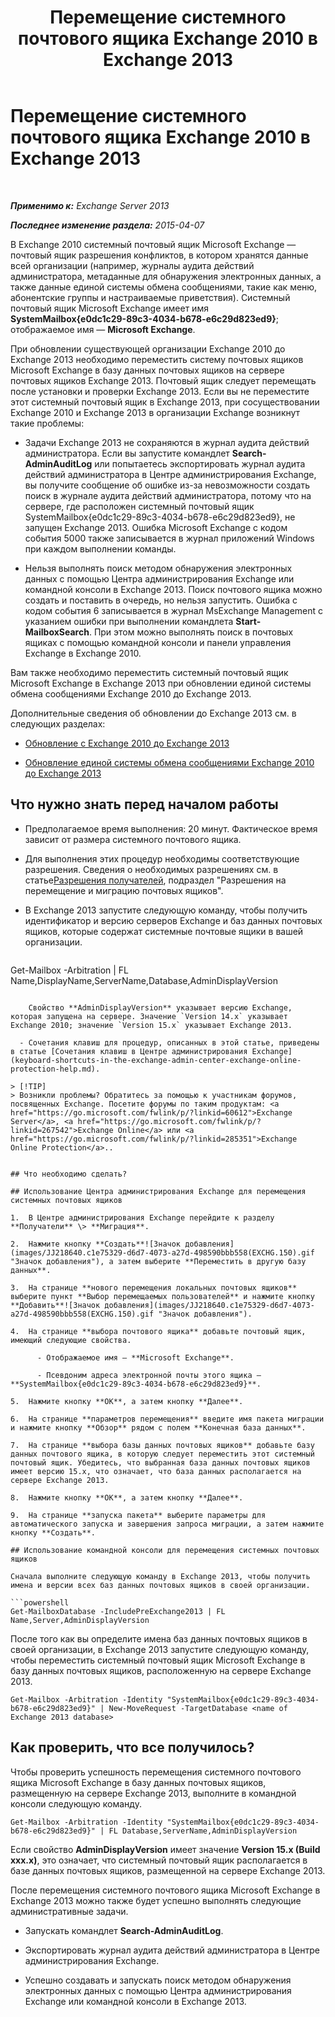 ﻿---
title: 'Перемещение системного почтового ящика Exchange 2010 в Exchange 2013'
TOCTitle: Перемещение системного почтового ящика Exchange 2010 в Exchange 2013
ms:assetid: a3b03c4e-0bc7-41a2-885c-e9cac37566c8
ms:mtpsurl: https://technet.microsoft.com/ru-ru/library/Dn249849(v=EXCHG.150)
ms:contentKeyID: 54913506
ms.date: 04/30/2018
mtps_version: v=EXCHG.150
ms.translationtype: HT
---

# Перемещение системного почтового ящика Exchange 2010 в Exchange 2013

 

_**Применимо к:** Exchange Server 2013_

_**Последнее изменение раздела:** 2015-04-07_

В Exchange 2010 системный почтовый ящик Microsoft Exchange — почтовый ящик разрешения конфликтов, в котором хранятся данные всей организации (например, журналы аудита действий администратора, метаданные для обнаружения электронных данных, а также данные единой системы обмена сообщениями, такие как меню, абонентские группы и настраиваемые приветствия). Системный почтовый ящик Microsoft Exchange имеет имя **SystemMailbox{e0dc1c29-89c3-4034-b678-e6c29d823ed9}**; отображаемое имя — **Microsoft Exchange**.

При обновлении существующей организации Exchange 2010 до Exchange 2013 необходимо переместить систему почтовых ящиков Microsoft Exchange в базу данных почтовых ящиков на сервере почтовых ящиков Exchange 2013. Почтовый ящик следует перемещать после установки и проверки Exchange 2013. Если вы не переместите этот системный почтовый ящик в Exchange 2013, при сосуществовании Exchange 2010 и Exchange 2013 в организации Exchange возникнут такие проблемы:

  - Задачи Exchange 2013 не сохраняются в журнал аудита действий администратора. Если вы запустите командлет **Search-AdminAuditLog** или попытаетесь экспортировать журнал аудита действий администратора в Центре администрирования Exchange, вы получите сообщение об ошибке из-за невозможности создать поиск в журнале аудита действий администратора, потому что на сервере, где расположен системный почтовый ящик SystemMailbox{e0dc1c29-89c3-4034-b678-e6c29d823ed9}, не запущен Exchange 2013. Ошибка Microsoft Exchange с кодом события 5000 также записывается в журнал приложений Windows при каждом выполнении команды.

  - Нельзя выполнять поиск методом обнаружения электронных данных с помощью Центра администрирования Exchange или командной консоли в Exchange 2013. Поиск почтового ящика можно создать и поставить в очередь, но нельзя запустить. Ошибка с кодом события 6 записывается в журнал MsExchange Management с указанием ошибки при выполнении командлета **Start-MailboxSearch**. При этом можно выполнять поиск в почтовых ящиках с помощью командной консоли и панели управления Exchange в Exchange 2010.

Вам также необходимо переместить системный почтовый ящик Microsoft Exchange в Exchange 2013 при обновлении единой системы обмена сообщениями Exchange 2010 до Exchange 2013.

Дополнительные сведения об обновлении до Exchange 2013 см. в следующих разделах:

  - [Обновление с Exchange 2010 до Exchange 2013](upgrade-from-exchange-2010-to-exchange-2013-exchange-2013-help.md)

  - [Обновление единой системы обмена сообщениями Exchange 2010 до Exchange 2013](upgrade-exchange-2010-um-to-exchange-2013-um-exchange-2013-help.md)

## Что нужно знать перед началом работы

  - Предполагаемое время выполнения: 20 минут. Фактическое время зависит от размера системного почтового ящика.

  - Для выполнения этих процедур необходимы соответствующие разрешения. Сведения о необходимых разрешениях см. в статье[Разрешения получателей](recipients-permissions-exchange-2013-help.md), подраздел "Разрешения на перемещение и миграцию почтовых ящиков".

  - В Exchange 2013 запустите следующую команду, чтобы получить идентификатор и версию серверов Exchange и баз данных почтовых ящиков, которые содержат системные почтовые ящики в вашей организации.
    
    ```powershell
Get-Mailbox -Arbitration | FL Name,DisplayName,ServerName,Database,AdminDisplayVersion
```
    
    Свойство **AdminDisplayVersion** указывает версию Exchange, которая запущена на сервере. Значение `Version 14.x` указывает Exchange 2010; значение `Version 15.x` указывает Exchange 2013.

  - Сочетания клавиш для процедур, описанных в этой статье, приведены в статье [Сочетания клавиш в Центре администрирования Exchange](keyboard-shortcuts-in-the-exchange-admin-center-exchange-online-protection-help.md).

> [!TIP]  
> Возникли проблемы? Обратитесь за помощью к участникам форумов, посвященных Exchange. Посетите форумы по таким продуктам: <a href="https://go.microsoft.com/fwlink/p/?linkid=60612">Exchange Server</a>, <a href="https://go.microsoft.com/fwlink/p/?linkid=267542">Exchange Online</a> или <a href="https://go.microsoft.com/fwlink/p/?linkid=285351">Exchange Online Protection</a>..


## Что необходимо сделать?

## Использование Центра администрирования Exchange для перемещения системных почтовых ящиков

1.  В Центре администрирования Exchange перейдите к разделу **Получатели** \> **Миграция**.

2.  Нажмите кнопку **Создать**![Значок добавления](images/JJ218640.c1e75329-d6d7-4073-a27d-498590bbb558(EXCHG.150).gif "Значок добавления"), а затем выберите **Переместить в другую базу данных**.

3.  На странице **нового перемещения локальных почтовых ящиков** выберите пункт **Выбор перемещаемых пользователей** и нажмите кнопку **Добавить**![Значок добавления](images/JJ218640.c1e75329-d6d7-4073-a27d-498590bbb558(EXCHG.150).gif "Значок добавления").

4.  На странице **выбора почтового ящика** добавьте почтовый ящик, имеющий следующие свойства.
    
      - Отображаемое имя — **Microsoft Exchange**.
    
      - Псевдоним адреса электронной почты этого ящика — **SystemMailbox{e0dc1c29-89c3-4034-b678-e6c29d823ed9}**.

5.  Нажмите кнопку **ОК**, а затем кнопку **Далее**.

6.  На странице **параметров перемещения** введите имя пакета миграции и нажмите кнопку **Обзор** рядом с полем **Конечная база данных**.

7.  На странице **выбора базы данных почтовых ящиков** добавьте базу данных почтового ящика, в которую следует переместить этот системный почтовый ящик. Убедитесь, что выбранная база данных почтовых ящиков имеет версию 15.x, что означает, что база данных располагается на сервере Exchange 2013.

8.  Нажмите кнопку **ОК**, а затем кнопку **Далее**.

9.  На странице **запуска пакета** выберите параметры для автоматического запуска и завершения запроса миграции, а затем нажмите кнопку **Создать**.

## Использование командной консоли для перемещения системных почтовых ящиков

Сначала выполните следующую команду в Exchange 2013, чтобы получить имена и версии всех баз данных почтовых ящиков в своей организации.

```powershell
Get-MailboxDatabase -IncludePreExchange2013 | FL Name,Server,AdminDisplayVersion
```

После того как вы определите имена баз данных почтовых ящиков в своей организации, в Exchange 2013 запустите следующую команду, чтобы переместить системный почтовый ящик Microsoft Exchange в базу данных почтовых ящиков, расположенную на сервере Exchange 2013.

    Get-Mailbox -Arbitration -Identity "SystemMailbox{e0dc1c29-89c3-4034-b678-e6c29d823ed9}" | New-MoveRequest -TargetDatabase <name of Exchange 2013 database>

## Как проверить, что все получилось?

Чтобы проверить успешность перемещения системного почтового ящика Microsoft Exchange в базу данных почтовых ящиков, размещенную на сервере Exchange 2013, выполните в командной консоли следующую команду.

    Get-Mailbox -Arbitration -Identity "SystemMailbox{e0dc1c29-89c3-4034-b678-e6c29d823ed9}" | FL Database,ServerName,AdminDisplayVersion

Если свойство **AdminDisplayVersion** имеет значение **Version 15.x (Build xxx.x)**, это означает, что системный почтовый ящик располагается в базе данных почтовых ящиков, размещенной на сервере Exchange 2013.

После перемещения системного почтового ящика Microsoft Exchange в Exchange 2013 можно также будет успешно выполнять следующие административные задачи.

  - Запускать командлет **Search-AdminAuditLog**.

  - Экспортировать журнал аудита действий администратора в Центре администрирования Exchange.

  - Успешно создавать и запускать поиск методом обнаружения электронных данных с помощью Центра администрирования Exchange или командной консоли в Exchange 2013.

